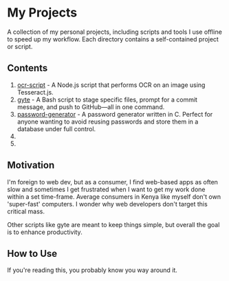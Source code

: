 # My Projects

A collection of my personal projects, including scripts and tools I use offline to speed up my workflow. Each
directory contains a self-contained project or script.

## Contents

1. [ocr-script](./ocr-script) - A Node.js script that performs OCR on an image using Tesseract.js.
2. [gyte](./gyte) - A Bash script to stage specific files, prompt for a commit message, and push to GitHub—all in one command.
3. [password-generator](./password-generator) - A password generator written in C. Perfect for anyone wanting to avoid reusing passwords and store them in a database under full control.
4.
5.

## Motivation 

I'm foreign to web dev, but as a consumer, I find web-based apps as often slow and sometimes I get frustrated when
I want to get my work done within a set time-frame. Average consumers in Kenya like myself don't own 'super-fast' 
computers. I wonder why web developers don't target this critical mass. 

Other scripts like gyte are meant to keep things simple, but overall the goal is to enhance productivity.

## How to Use

If you're reading this, you probably know you way around it.

